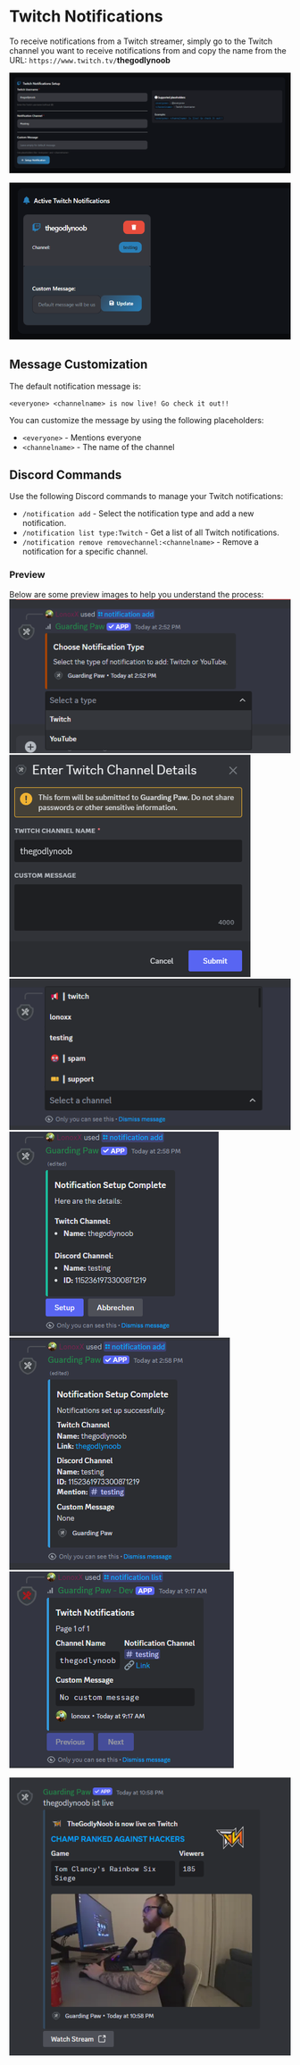 # Twitch Notifications

To receive notifications from a Twitch streamer, simply go to the Twitch channel you want to receive notifications from and copy the name from the URL: `https://www.twitch.tv/`**thegodlynoob**

![Twitch Channel Name Example](../assets/images/TwitchChannelNameExample.png)

![Active Twitch Notifications](../assets/images/ActiveTwitchNotifications.png)

## Message Customization

The default notification message is:
```
<everyone> <channelname> is now live! Go check it out!!
```

You can customize the message by using the following placeholders:
- `<everyone>` - Mentions everyone
- `<channelname>` - The name of the channel

## Discord Commands

Use the following Discord commands to manage your Twitch notifications:

- `/notification add` - Select the notification type and add a new notification.
- `/notification list type:Twitch` - Get a list of all Twitch notifications.
- `/notification remove removechannel:<channelname>` - Remove a notification for a specific channel.

### Preview

Below are some preview images to help you understand the process:
![Notification Discord Select](../assets/images/notification/notification_discord_Select.png)
![Twitch Name Entry](../assets/images/notification/twitch/notification_discord_twitch_name_enter.png)
![Discord Channel Select](../assets/images/notification/youtube/notification_discord_youtube_Discordchannel_select.png)
![Twitch End Info](../assets/images/notification/twitch/notification_discord_twitch_End_info.png)
![Twitch Final Setup](../assets/images/notification/twitch/notification_discord_twitch_final.png)
![Twitch Notification List](../assets/images/notification/twitch/notification_discord_twitch_list.png)

![Live Notification Preview](../assets/images/cAmvfSOs3e.png)



